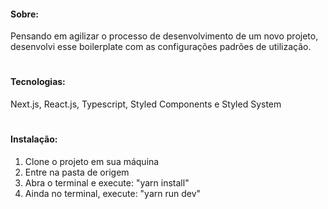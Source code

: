 #### Sobre:
Pensando em agilizar o processo de desenvolvimento de um novo projeto, desenvolvi esse boilerplate com as configurações padrões de utilização.

#
#### Tecnologias:
Next.js, React.js, Typescript, Styled Components e Styled System
  
#
#### Instalação:
1. Clone o projeto em sua máquina
2. Entre na pasta de origem
3. Abra o terminal e execute: "yarn install"
4. Ainda no terminal, execute: "yarn run dev"
